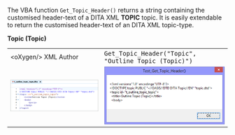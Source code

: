 The VBA function ``Get_Topic_Header()`` returns a string containing the customised header-text of a DITA XML **TOPIC** topic. It is easily extendable to return the customised header-text of an DITA XML topic-type.

**Topic (Topic)**
<table border="0">
  <tr>
    <td>&lt;oXygen/&gt; XML Author</td>
    <td><tt>Get_Topic_Header("Topic", "Outline Topic (Topic)")</tt></td>
  </tr>
  <tr>
    <td><img src="t_outline_topic_topic.png"/></td>
    <td><img src="test_get_topic_header(topic).png"/></td>
  </tr>
</table>
